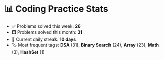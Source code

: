 # 📊 Coding Practice Stats

- ✅ Problems solved this week: **26**
- 🗖️ Problems solved this month: **31**
- 📌 Current daily streak: **10 days**
- 🏷️ Most frequent tags: **DSA** (31), **Binary Search** (24), **Array** (23), **Math** (3), **HashSet** (1)
